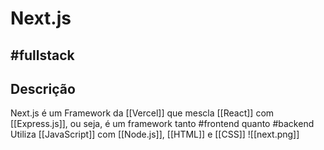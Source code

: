 # Next.js
## #fullstack 
## Descrição
Next.js é um Framework da [[Vercel]] que mescla [[React]] com [[Express.js]], ou seja, é um framework tanto #frontend quanto #backend  
Utiliza [[JavaScript]] com [[Node.js]], [[HTML]] e [[CSS]] 
![[next.png]]